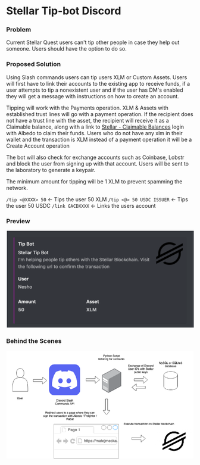 # Stellar Tip-bot Discord

### Problem
Current Stellar Quest users can't tip other people in case they help out someone. Users should have the option to do so.

### Proposed Solution

Using Slash commands users can tip users XLM or Custom Assets.  Users will first have to link their accounts to the existing app to receive funds, if a user attempts to tip a nonexistent user and if the user has DM's enabled they will get a message with instructions on how to create an account. 

Tipping will work with the Payments operation. XLM & Assets with established trust lines will go with a payment operation. If the recipient does not have a trust line with the asset, the recipient will receive it as a Claimable balance, along with a link to [Stellar - Claimable Balances](https://matejmecka.github.io/stellar-claimable-balances-web/) login with Albedo to claim their funds.  Users who do not have any xlm in their wallet and the transaction is XLM instead of a payment operation it will be a Create Account operation

The bot will also check for exchange accounts such as Coinbase, Lobstr and block the user from signing up with that account. Users will be sent to the laboratory to generate a keypair. 

The minimum amount for tipping will be 1 XLM to prevent spamming the network.

`/tip <@XXXX> 50` <- Tips the user 50 XLM
`/tip <@> 50 USDC ISSUER` <- Tips the user 50 USDC
`/link GACDXXXX` <- Links the users account

### Preview

![](Stellar%20Tip-bot%20Discord/Screen%20Shot%202021-07-15%20at%2010.50.13%20PM.png)

### Behind the Scenes

![](Stellar%20Tip-bot%20Discord/Untitled%20Diagram(1).png)
